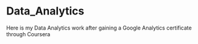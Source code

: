 # Data_Analytics
 Here is my Data Analytics work after gaining a Google Analytics certificate through Coursera
